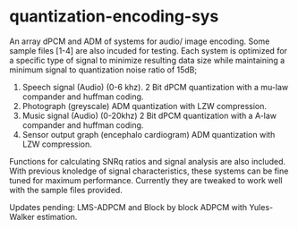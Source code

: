 # quantization-encoding-sys

An array dPCM and ADM of systems for audio/ image encoding. Some sample files [1-4] are also incuded for testing. Each system is optimized for a specific type of signal to minimize resulting data size while maintaining a minimum signal to quantization noise ratio of 15dB;

1. Speech signal (Audio) (0-6 khz). 2 Bit dPCM quantization with a mu-law compander and huffman coding.
2. Photograph (greyscale) ADM quantization with LZW compression. 
3. Music signal (Audio) (0-20khz) 2 Bit dPCM quantization with a A-law compander and huffman coding.
4. Sensor output graph (encephalo cardiogram) ADM quantization with LZW compression. 

Functions for calculating SNRq ratios and signal analysis are also included. With previous knoledge of signal characteristics, these systems can be fine tuned for maximum performance. Currently they are tweaked to work well with the sample files provided.

Updates pending: LMS-ADPCM and Block by block ADPCM with Yules-Walker estimation. 
